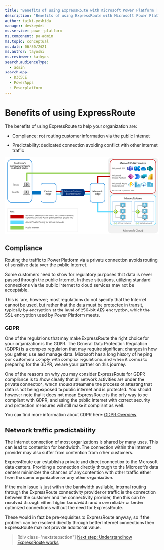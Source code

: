 ```yaml
---
title: "Benefits of using ExpressRoute with Microsoft Power Platform | MicrosoftDocs"
description: "Benefits of using ExpressRoute with Microsoft Power Platform including GDPR, compliance and network traffic predicability."
author: taiki-yoshida
manager: devkeydet
ms.service: power-platform
ms.component: pa-admin
ms.topic: conceptual
ms.date: 06/30/2021
ms.author: tayoshi
ms.reviewer: kathyos
search.audienceType: 
  - admin
search.app: 
  - D365CE
  - PowerApps
  - Powerplatform
---
```


# Benefits of using ExpressRoute

The benefits of using ExpressRoute to help your organization are:

-   Compliance: not routing customer information via the public Internet

-   Predictability: dedicated connection avoiding conflict with other Internet
    traffic

![Overview of network diagram using ExpressRoute](media/expressroute-network-overview.png)

## Compliance

Routing the traffic to Power Platform via a private connection avoids routing of
sensitive data over the public Internet.

Some customers need to show for regulatory purposes that data is never passed
through the public Internet. In these situations, utilizing standard connections
via the public Internet to cloud services may not be acceptable.

This is rare, however; most regulations do not specify that the Internet cannot
be used, but rather that the data must be protected in transit, typically by
encryption at the level of 256-bit AES encryption, which the SSL encryption used
by Power Platform meets.

### GDPR

One of the regulations that may make ExpressRoute the right choice for your
organization is the GDPR. The General Data Protection Regulation (GDPR) is a
complex regulation that may require significant changes in how you gather, use
and manage data. Microsoft has a long history of helping our customers comply
with complex regulations, and when it comes to preparing for the GDPR, we are
your partner on this journey.

One of the reasons on why you may consider ExpressRoute for GDPR compliance is
to show clearly that all network activities are under the private connection,
which should streamline the process of attesting that data is not being exposed
to public internet and is protected. You should however note that it does not
mean ExpressRoute is the only way to be compliant with GDPR, and using the
public internet with correct security and protection measures will still make it
compliant as well.

You can find more information about GDPR here: [GDPR
Overview](https://www.microsoft.com/en-us/trust-center/privacy/gdpr-overview)

## Network traffic predictability

The Internet connection of most organizations is shared by many uses. This can
lead to contention for bandwidth. The connection within the Internet provider
may also suffer from contention from other customers.

ExpressRoute can establish a private and direct connection to the Microsoft data
centers. Providing a connection directly through to the Microsoft’s data centers
minimizes the chances of any contention with other traffic either from the same
organization or any other organization.

If the main issue is just within the bandwidth available, internal routing
through the ExpressRoute connectivity provider or traffic in the connection
between the customer and the connectivity provider, then this can be resolved
through either higher bandwidth and more reliable or better optimized
connections without the need for ExpressRoute.

These would in fact be pre-requisites to ExpressRoute anyway, so if the problem
can be resolved directly through better Internet connections then ExpressRoute
may not provide additional value.

> [!div class="nextstepaction"]
> [Next step: Understand how ExpressRoute works](how-expressroute-works.md)